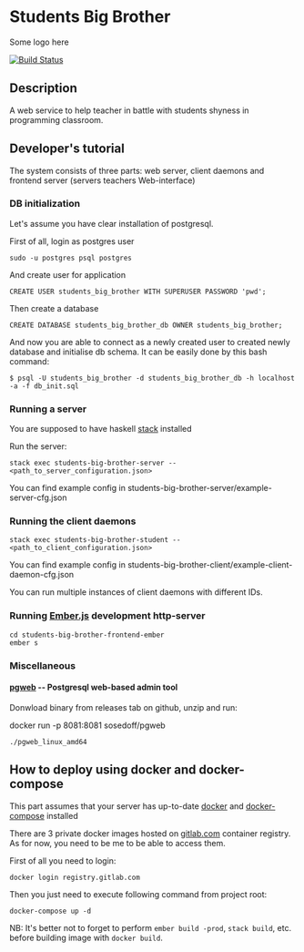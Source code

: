 # Students Big Brother

Some logo here

[![Build Status](https://travis-ci.org/geo2a/sbb-travis-test.svg?branch=master)](https://travis-ci.org/geo2a/sbb-travis-test)

## Description

A web service to help teacher in battle with students shyness in programming classroom.

## Developer's tutorial

The system consists of three parts: web server, client daemons and frontend
server (servers teachers Web-interface)

### DB initialization

Let's assume you have clear installation of postgresql.

First of all, login as postgres user

```
sudo -u postgres psql postgres
```

And create user for application

```
CREATE USER students_big_brother WITH SUPERUSER PASSWORD 'pwd';
```

Then create a database

```
CREATE DATABASE students_big_brother_db OWNER students_big_brother;
```

And now you are able to connect as a newly created user to created newly
database and initialise db schema. It can be easily done by this bash command:

```
$ psql -U students_big_brother -d students_big_brother_db -h localhost -a -f db_init.sql
```

### Running a server

You are supposed to have haskell [stack](http://docs.haskellstack.org/en/stable/README.html) installed

Run the server:

```
stack exec students-big-brother-server -- <path_to_server_configuration.json>
```

You can find example config in students-big-brother-server/example-server-cfg.json


### Running the client daemons

```
stack exec students-big-brother-student -- <path_to_client_configuration.json>
```

You can find example config in students-big-brother-client/example-client-daemon-cfg.json

You can run multiple instances of client daemons with different IDs.

### Running [Ember.js](http://emberjs.com/) development http-server

```
cd students-big-brother-frontend-ember
ember s
```

### Miscellaneous

#### [pgweb](https://github.com/sosedoff/pgweb) -- Postgresql web-based admin tool

Donwload binary from releases tab on github, unzip and run:

docker run -p 8081:8081 sosedoff/pgweb

```
./pgweb_linux_amd64
```

## How to deploy using docker and docker-compose

This part assumes that your server has up-to-date
[docker](https://docs.docker.com/engine/installation/) and
[docker-compose](https://docs.docker.com/compose/install/) installed

There are 3 private docker images hosted on [gitlab.com](https://gitlab.com)
container registry. As for now, you need to be me to be able to access them.

First of all you need to login:

```
docker login registry.gitlab.com
```

Then you just need to execute following command from project root:

```
docker-compose up -d
```

NB: It's better not to forget to perform `ember build -prod`, `stack build`,
etc. before building image with `docker build`. 
